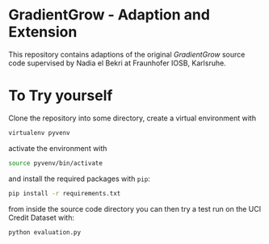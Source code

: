 # GradientGrow - Adaption and Extension 

This repository contains adaptions of the original *GradientGrow* source code supervised by Nadia el Bekri at Fraunhofer IOSB, Karlsruhe. 

# To Try yourself
Clone the repository into some directory, create a virtual environment with 
```bash
virtualenv pyvenv
```

activate the environment with 

```bash 
source pyvenv/bin/activate
```
and install the required packages with `pip`: 
```bash
pip install -r requirements.txt
```
from inside the source code directory you can then try a test run on the UCI Credit Dataset with: 
```bash
python evaluation.py
```
